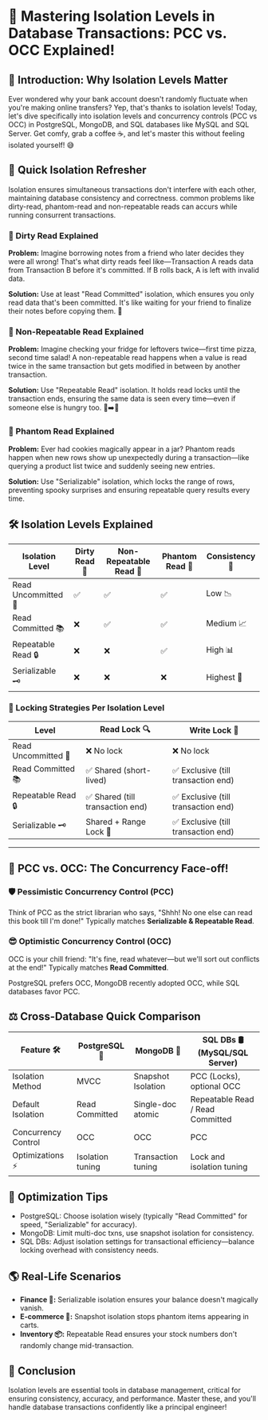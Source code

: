 # 🚀 Mastering Isolation Levels in Database Transactions: PCC vs. OCC Explained!

## 🤔 Introduction: Why Isolation Levels Matter

Ever wondered why your bank account doesn't randomly fluctuate when you're making online transfers? Yep, that's thanks to isolation levels! Today, let's dive specifically into isolation levels and concurrency controls (PCC vs OCC) in PostgreSQL, MongoDB, and SQL databases like MySQL and SQL Server. Get comfy, grab a coffee ☕️, and let's master this without feeling isolated yourself! 😅

## 🧪 Quick Isolation Refresher

Isolation ensures simultaneous transactions don't interfere with each other, maintaining database consistency and correctness. common problems like dirty-read, phantom-read and non-repeatable reads can accurs while running consurrent transactions. 


### 🧹 Dirty Read Explained
**Problem:** Imagine borrowing notes from a friend who later decides they were all wrong! That's what dirty reads feel like—Transaction A reads data from Transaction B before it's committed. If B rolls back, A is left with invalid data.

**Solution:** Use at least "Read Committed" isolation, which ensures you only read data that's been committed. It's like waiting for your friend to finalize their notes before copying them. 📝

### 🔄 Non-Repeatable Read Explained
**Problem:** Imagine checking your fridge for leftovers twice—first time pizza, second time salad! A non-repeatable read happens when a value is read twice in the same transaction but gets modified in between by another transaction.

**Solution:** Use "Repeatable Read" isolation. It holds read locks until the transaction ends, ensuring the same data is seen every time—even if someone else is hungry too. 🍕➡️🥗

### 👻 Phantom Read Explained
**Problem:** Ever had cookies magically appear in a jar? Phantom reads happen when new rows show up unexpectedly during a transaction—like querying a product list twice and suddenly seeing new entries.

**Solution:** Use "Serializable" isolation, which locks the range of rows, preventing spooky surprises and ensuring repeatable query results every time.


## 🛠️ Isolation Levels Explained 

| Isolation Level     | Dirty Read 🤢 | Non-Repeatable Read 🔄 | Phantom Read 👻 | Consistency 📌 |
|---------------------|---------------|------------------------|-----------------|----------------|
| Read Uncommitted 📖 | ✅            | ✅                    | ✅              | Low 📉         |
| Read Committed 📚   | ❌            | ✅                    | ✅              | Medium 📈      |
| Repeatable Read 🔒  | ❌            | ❌                    | ✅              | High 📊        |
| Serializable 🗝️    | ❌            | ❌                    | ❌              | Highest 🚀     |


### 🔐 Locking Strategies Per Isolation Level
| Level               | Read Lock 🔍                     | Write Lock 📝                      |
|---------------------|----------------------------------|-----------------------------------|
| Read Uncommitted 📖 | ❌ No lock                         | ❌ No lock                         |
| Read Committed 📚   | ✅ Shared (short-lived)            | ✅ Exclusive (till transaction end) |
| Repeatable Read 🔒  | ✅ Shared (till transaction end)   | ✅ Exclusive (till transaction end) |
| Serializable 🗝️    | Shared + Range Lock 🚧             | ✅ Exclusive (till transaction end)  |

------


## 🔄 PCC vs. OCC: The Concurrency Face-off!

### 🛡️ Pessimistic Concurrency Control (PCC)
Think of PCC as the strict librarian who says, "Shhh! No one else can read this book till I'm done!" Typically matches **Serializable & Repeatable Read**.

### 😎 Optimistic Concurrency Control (OCC)
OCC is your chill friend: "It's fine, read whatever—but we'll sort out conflicts at the end!" Typically matches **Read Committed**.

PostgreSQL prefers OCC, MongoDB recently adopted OCC, while SQL databases favor PCC.

## ⚖️ Cross-Database Quick Comparison

| Feature 🛠️          | PostgreSQL 📘          | MongoDB 🍃           | SQL DBs 🛢️ (MySQL/SQL Server) |
|---------------------|------------------------|----------------------|-------------------------------|
| Isolation Method    | MVCC                   | Snapshot Isolation   | PCC (Locks), optional OCC     |
| Default Isolation   | Read Committed         | Single-doc atomic    | Repeatable Read / Read Committed |
| Concurrency Control | OCC                    | OCC                  | PCC                           |
| Optimizations ⚡     | Isolation tuning       | Transaction tuning   | Lock and isolation tuning     |

## 🚦 Optimization Tips
- PostgreSQL: Choose isolation wisely (typically "Read Committed" for speed, "Serializable" for accuracy).
- MongoDB: Limit multi-doc txns, use snapshot isolation for consistency.
- SQL DBs: Adjust isolation settings for transactional efficiency—balance locking overhead with consistency needs.

## 🌎 Real-Life Scenarios
- **Finance 🏦:** Serializable isolation ensures your balance doesn't magically vanish.
- **E-commerce 🛒:** Snapshot isolation stops phantom items appearing in carts.
- **Inventory 📦:** Repeatable Read ensures your stock numbers don't randomly change mid-transaction.

## 🎯 Conclusion
Isolation levels are essential tools in database management, critical for ensuring consistency, accuracy, and performance. Master these, and you'll handle database transactions confidently like a principal engineer!
